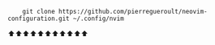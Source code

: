 ```
    git clone https://github.com/pierregueroult/neovim-configuration.git ~/.config/nvim
```

⬆️⬆️⬆️⬆️⬆️⬆️⬆️⬆️⬆️⬆️⬆️
